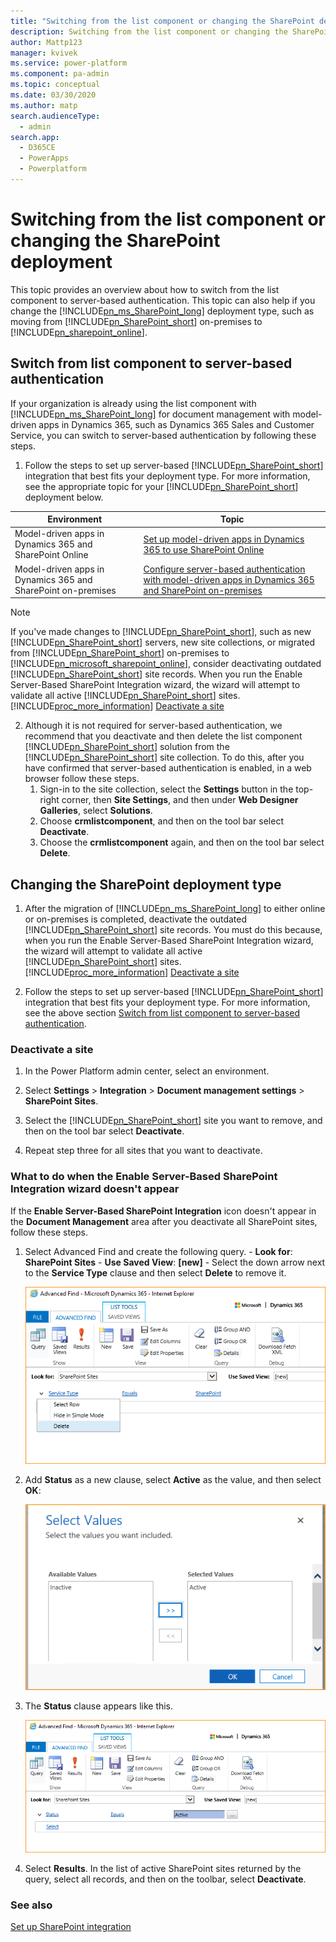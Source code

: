 ```yaml
---
title: "Switching from the list component or changing the SharePoint deployment | MicrosoftDocs"
description: Switching from the list component or changing the SharePoint deployment
author: Mattp123
manager: kvivek
ms.service: power-platform
ms.component: pa-admin
ms.topic: conceptual
ms.date: 03/30/2020
ms.author: matp
search.audienceType: 
  - admin
search.app: 
  - D365CE
  - PowerApps
  - Powerplatform
---
```

# Switching from the list component or changing the SharePoint deployment

This topic provides an overview about how to switch from the list component to server-based authentication. This topic can also help if you change the [!INCLUDE[pn_ms_SharePoint_long](../includes/pn-ms-sharepoint-long.md)] deployment type, such as moving from [!INCLUDE[pn_SharePoint_short](../includes/pn-sharepoint-short.md)] on-premises to [!INCLUDE[pn_sharepoint_online](../includes/pn-sharepoint-online.md)].  
  
<a name="BKMK_switchlistcomp"></a> 
## Switch from list component to server-based authentication  
 If your organization is already using the list component with [!INCLUDE[pn_ms_SharePoint_long](../includes/pn-ms-sharepoint-long.md)] for document management with model-driven apps in Dynamics 365, such as Dynamics 365 Sales and Customer Service, you can switch to server-based authentication by following these steps.  
  
1. Follow the steps to set up server-based [!INCLUDE[pn_SharePoint_short](../includes/pn-sharepoint-short.md)] integration that best fits your deployment type. For more information, see the appropriate topic for your [!INCLUDE[pn_SharePoint_short](../includes/pn-sharepoint-short.md)] deployment below.  


|Environment  |Topic  |
|---------|---------|
|Model-driven apps in Dynamics 365 and SharePoint Online  |   [Set up model-driven apps in Dynamics 365 to use SharePoint Online](set-up-dynamics-365-online-to-use-sharepoint-online.md)        |
|Model-driven apps in Dynamics 365 and SharePoint on-premises     |   [Configure server-based authentication with model-driven apps in Dynamics 365 and SharePoint on-premises](../admin/configure-server-based-authentication-sharepoint-on-premises.md)      |
  
   > [!NOTE]
   >  If you've made changes to [!INCLUDE[pn_SharePoint_short](../includes/pn-sharepoint-short.md)], such as new [!INCLUDE[pn_SharePoint_short](../includes/pn-sharepoint-short.md)] servers, new site collections, or migrated from [!INCLUDE[pn_SharePoint_short](../includes/pn-sharepoint-short.md)] on-premises to [!INCLUDE[pn_microsoft_sharepoint_online](../includes/pn-microsoft-sharepoint-online.md)], consider deactivating outdated [!INCLUDE[pn_SharePoint_short](../includes/pn-sharepoint-short.md)] site records. When you run the Enable Server-Based SharePoint Integration wizard, the wizard will attempt to validate all active [!INCLUDE[pn_SharePoint_short](../includes/pn-sharepoint-short.md)] sites. [!INCLUDE[proc_more_information](../includes/proc-more-information.md)] [Deactivate a site](../admin/switching-list-component-changing-deployment.md#BKMK_deact_site)  
  
2. Although it is not required for server-based authentication, we recommend that you deactivate and then delete the list component [!INCLUDE[pn_SharePoint_short](../includes/pn-sharepoint-short.md)] solution from the [!INCLUDE[pn_SharePoint_short](../includes/pn-sharepoint-short.md)] site collection. To do this, after you have confirmed that server-based authentication is enabled, in a web browser follow these steps. 
      1. Sign-in to the site collection, select the **Settings** button in the top-right corner, then **Site Settings**, and then under **Web Designer Galleries**, select **Solutions**. 
      2. Choose **crmlistcomponent**, and then on the tool bar select **Deactivate**. 
      3. Choose the **crmlistcomponent** again, and then on the tool bar select **Delete**.  
  
<a name="BKMK_changeSP"></a>   
## Changing the SharePoint deployment type  
  
1. After the migration of [!INCLUDE[pn_ms_SharePoint_long](../includes/pn-ms-sharepoint-long.md)] to either online or on-premises is completed, deactivate the outdated [!INCLUDE[pn_SharePoint_short](../includes/pn-sharepoint-short.md)] site records. You must do this because, when you run the Enable Server-Based SharePoint Integration wizard, the wizard will attempt to validate all active [!INCLUDE[pn_SharePoint_short](../includes/pn-sharepoint-short.md)] sites. [!INCLUDE[proc_more_information](../includes/proc-more-information.md)] [Deactivate a site](../admin/switching-list-component-changing-deployment.md#BKMK_deact_site)  
  
2. Follow the steps to set up server-based [!INCLUDE[pn_SharePoint_short](../includes/pn-sharepoint-short.md)] integration that best fits your deployment type. For more information, see the above section [Switch from list component to server-based authentication](#BKMK_switchlistcomp).  
  
<a name="BKMK_deact_site"></a>   
### Deactivate a site  
  
1. In the Power Platform admin center, select an environment. 

2. Select **Settings** > **Integration** > **Document management settings** > **SharePoint Sites**.  
  
3. Select the [!INCLUDE[pn_SharePoint_short](../includes/pn-sharepoint-short.md)] site you want to remove, and then on the tool bar select **Deactivate**.  
  
4. Repeat step three for all sites that you want to deactivate.  

### What to do when the Enable Server-Based SharePoint Integration wizard doesn't appear
If the **Enable Server-Based SharePoint Integration** icon doesn't appear in the **Document Management** area after you deactivate all SharePoint sites, follow these steps.
1.    Select Advanced Find and create the following query. 
    -    **Look for**: **SharePoint Sites** 
    -    **Use Saved View**: **[new]**
    -    Select the down arrow next to the **Service Type** clause and then select **Delete** to remove it. 

        ![Delete Service Type clause](media/delete-service-type-clause.png)

2. Add **Status** as a new clause, select **Active** as the value, and then select **OK**: 

    ![Select Active SharePoint Sites](media/select-active.png)

3. The **Status** clause appears like this. 

    ![Status clause](media/status-clause.png)

4. Select **Results**.
    In the list of active SharePoint sites returned by the query, select all records, and then on the toolbar, select **Deactivate**.


### See also
[Set up SharePoint integration](../admin/set-up-sharepoint-integration.md) 
  